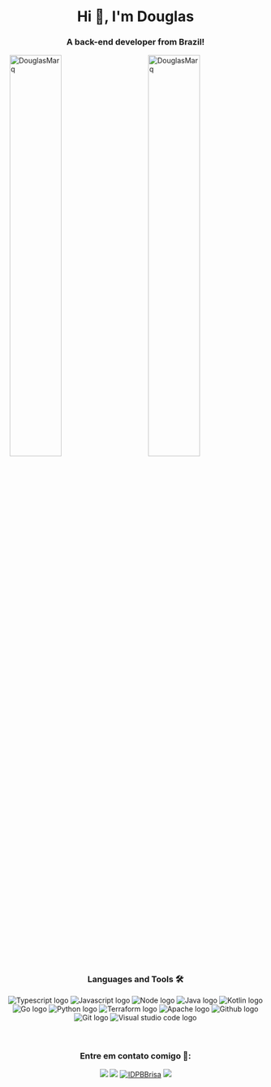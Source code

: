 <h1 align="center">Hi 👋, I'm Douglas</h1>
<h3 align="center">A back-end developer from Brazil!</h3>

<p><img align="right" width="45%" src="https://github-readme-stats.vercel.app/api/top-langs?username=DouglasMarq&show_icons=true&hide=C%23,html,css,shell&locale=en&layout=compact" alt="DouglasMarq" /></p>
<p>&nbsp;<img align="center" width="45%" src="https://github-readme-stats.vercel.app/api?username=DouglasMarq&show_icons=true&locale=en" alt="DouglasMarq" /></p>
<br/>

<div align="center">
    <h3 align="center">Languages and Tools 🛠</h3>
    <img src="https://img.shields.io/badge/-Typescript-&?style=for-the-badge&logo=typescript&color=black" alt="Typescript logo" />
    <img src="https://img.shields.io/badge/-Javascript-&?style=for-the-badge&logo=javascript&color=black" alt="Javascript logo" />
    <img src="https://img.shields.io/badge/-NodeJS-&?style=for-the-badge&logo=nodedotjs&color=black" alt="Node logo" />
    <img src="https://img.shields.io/badge/-Java-&?style=for-the-badge&logo=java&color=black" alt="Java logo" />
    <img src="https://img.shields.io/badge/-Kotlin-&?style=for-the-badge&logo=kotlin&color=black" alt="Kotlin logo" />
    <img src="https://img.shields.io/badge/-Go-&?style=for-the-badge&logo=go&color=black" alt="Go logo" />
    <img src="https://img.shields.io/badge/-Python-&?style=for-the-badge&logo=python&color=black" alt="Python logo" />
    <img src="https://img.shields.io/badge/-Terraform-&?style=for-the-badge&logo=terraform&color=black" alt="Terraform logo" />
    <img src="https://img.shields.io/badge/-Apache-&?style=for-the-badge&logo=apache&color=black" alt="Apache logo" />
    <img src="https://img.shields.io/badge/-Github-&?style=for-the-badge&logo=github&color=black" alt="Github logo" />
    <img src="https://img.shields.io/badge/-Git-&?style=for-the-badge&logo=git&color=black" alt="Git logo" />
    <img src="https://img.shields.io/badge/-VSCode-&?style=for-the-badge&logo=visualstudiocode&color=black&logoColor=0076C6" alt="Visual studio code logo" />
    </div>

<br/>
<br/>

<div align="center">

### Entre em contato comigo 🤝:
  <a href = "mailto: douglas.marq.alves@outlook.com"><img src="https://img.shields.io/badge/-outlook-%232596BE?style=for-the-badge&logo=Microsoft-Outlook&logoColor=white" target="_blank"></a>
  <a href="https://www.linkedin.com/in/douglas-marques-alves/" target="_blank"><img src="https://img.shields.io/badge/-LinkedIn-%230077B5?style=for-the-badge&logo=linkedin&logoColor=white" target="_blank"></a>
<a href="https://x.com/IDPBBrisa" target="blank"><img src="https://img.shields.io/twitter/follow/IDPBBrisa?logo=twitter&style=for-the-badge" alt="IDPBBrisa" /></a>
  <a href="https://instagram.com/idpbbrisa" target="_blank"><img src="https://img.shields.io/badge/-Instagram-%23E4405F?style=for-the-badge&logo=instagram&logoColor=white" target="_blank"></a>
</div>

<br/>
<br/>
